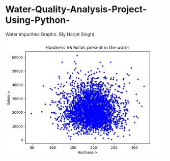 # Water-Quality-Analysis-Project-Using-Python-
Water impurities Graphs.
(By Harjot Singh)
![Fig1](https://github.com/Harjot4026/Water-Quality-Analysis-Project-Using-Python-/blob/main/Figure_1.png)
